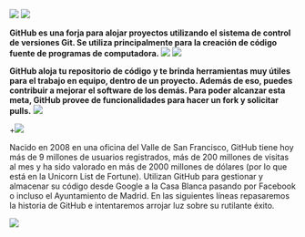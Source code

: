 ![](https://images.cooltext.com/5136274.png)
![](https://images.cooltext.com/5136288.png)

**GitHub es una forja para alojar proyectos utilizando el sistema de control de versiones Git. Se utiliza principalmente para la creación de código fuente de programas de computadora.**
![](https://www.redeszone.net/app/uploads/2017/11/github-duplica-codigo.jpg?x=634&y=309)
![](https://images.cooltext.com/5136294.png)

**GitHub aloja tu repositorio de código y te brinda herramientas muy útiles para el trabajo en equipo, dentro de un proyecto.
Además de eso, puedes contribuir a mejorar el software de los demás. Para poder alcanzar esta meta, GitHub provee de funcionalidades para hacer un fork y solicitar pulls.**
![](https://regmedia.co.uk/2013/07/17/github_octodex.jpg?x=442&y=293&crop=1)

+![](https://images.cooltext.com/5136290.png)

Nacido en 2008 en una oficina del Valle de San Francisco, GitHub tiene hoy más de 9 millones de usuarios registrados, más de 200 millones de visitas al mes y ha sido valorado en más de 2000 millones de dólares (por lo que está en la Unicorn List de Fortune). Utilizan GitHub para gestionar y almacenar su código desde Google a la Casa Blanca pasando por Facebook o incluso el Ayuntamiento de Madrid. En las siguientes líneas repasaremos la historia de GitHub e intentaremos arrojar luz sobre su rutilante éxito.

![](https://i.blogs.es/f69cbd/ataque-ddos-mas-grande-historia-gitbuh-por-que/450_1000.jpg)
